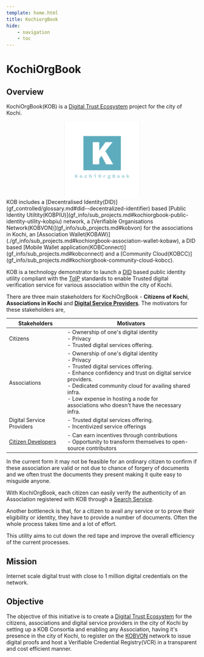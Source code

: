 ```yaml
---
template: home.html
title: KochiorgBook
hide:
    - navigation
    - toc
---
```



# KochiOrgBook

## Overview

KochiOrgBook(KOB) is a [Digital Trust Ecosystem](./gf_controlled/glossary.md#digital-trust-ecosystem) project for the city of Kochi. 

<center>
<img src="img/logo.png" width="200px" height="200px">
</center>
KOB includes a [Decentralised Identity(DID)](gf_controlled/glossary.md#did--decentralized-identifier) based [Public Identity Utiltity(KOBPIU)](gf_info/sub_projects.md#kochiorgbook-public-identity-utility-kobpiu) network, a [Verifiable Organisations Network(KOBVON)](gf_info/sub_projects.md#kobvon) for the associations in Kochi, an [Association Wallet(KOBAW)](./gf_info/sub_projects.md#kochiorgbook-association-wallet-kobaw), a DID based [Mobile Wallet application(KOBConnect)](gf_info/sub_projects.md#kobconnect) and a [Community Cloud(KOBCC)](gf_info/sub_projects.md#kochiorgbook-community-cloud-kobcc). 

KOB is a technology demonstrator to launch a [DID](gf_controlled/glossary.md#did--decentralized-identifier) based public identity utility compliant with the [ToIP](gf_controlled/glossary.md#toip-trust-over-ip-foundation) standards to enable Trusted digital verification service for various association within the city of Kochi.​



There are three main stakeholders for KochiOrgBook - **Citizens of Kochi**, **Associations in Kochi** and [**Digital Service Providers**](gf_controlled/glossary.md#digital-service-providers). The motivators for these stakeholders are,

<!-- * Ownership of one's digital identity.
* Privacy.
* Trusted digital services offering.
* Low expense in hosting a node for associations who doesn't have the necessary infra.
* Enhance confidency and trust on digital service providers.
* Dedicated community cloud for availing shared infra.
* DSPs will get an access to citizens. -->

| <center>Stakeholders</center> | <center>Motivators</center> |
| ------ | ------ |
| Citizens | - Ownership of one's digital identity </br> - Privacy </br> - Trusted digital services offering. |
| Associations | - Ownership of one's digital identity </br> - Privacy </br> - Trusted digital services offering. </br> - Enhance confidency and trust on digital service providers. </br> - Dedicated community cloud for availing shared infra. </br> - Low expense in hosting a node for </br>associations who doesn't have the necessary infra. |
| Digital Service Providers | - Trusted digital services offering. </br> - Incentivized service offerings |
| [Citizen Developers](gf_controlled/glossary.md#citizen-developers) | - Can earn incentives through contributions </br> - Opportunity to transform themselves to open-source contributors  |

In the current form it may not be feasible for an ordinary citizen to confirm if these association are valid or not due to chance of forgery of documents and we often trust the documents they present making it quite easy to misguide anyone.

With KochiOrgBook, each citizen can easily verify the authenticity of an Association registered with KOB through a [Search Service](gf_info/sub_projects.md#kobsearch).

Another bottleneck is that, for a citizen to avail any service or to prove their eligibility or identity, they have to provide a number of documents. Often the whole process takes time and a lot of effort.

This utility aims to cut down the red tape and improve the overall efficiency of the current processes.



## Mission

Internet scale digital trust with close to 1 million digital credentials on the network.​

## Objective 

The objective of this initiative is to create a [Digital Trust Ecosystem](./gf_controlled/glossary.md#digital-trust-ecosystem) for the citizens, associations and digital service providers in the city of Kochi by setting up a KOB Consortia and enabling any Association, having it's presence in the city of Kochi, to register on the [KOBVON](gf_info/sub_projects.md#kobvon) network to issue digital proofs and host a Verifiable Credential Registry(VCR) in a transparent and cost efficient manner. 
